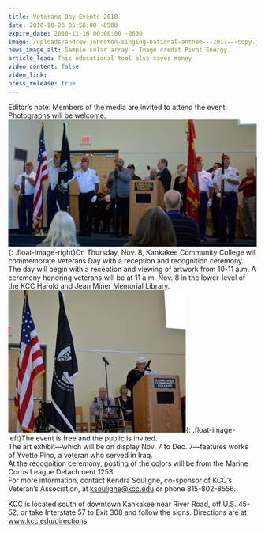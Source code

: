 ```yaml
---
title: Veterans Day Events 2018
date: 2018-10-26 05:58:00 -0500
expire_date: 2018-11-16 00:00:00 -0600
image: /uploads/andrew-johnston-singing-national-anthem---2017---copy.jpg
news_image_alt: Sample solar array - Image credit Pivot Energy.
article_lead: This educational tool also saves money
video_content: false
video_link:
press_release: true
---
```


Editor’s note: Members of the media are invited to attend the event. Photographs will be welcome.<br>![](/uploads/andrew-johnston-singing-national-anthem---2017---copy-2.jpg){: .float-image-right}On Thursday, Nov. 8, Kankakee Community College will commemorate Veterans Day with a reception and recognition ceremony.<br>The day will begin with a reception and viewing of artwork from 10-11 a.m. A ceremony honoring veterans will be at 11 a.m. Nov. 8 in the lower-level of the KCC Harold and Jean Miner Memorial Library.<br>![](/uploads/ray-olley-wwii-veteran-at-the-podium---2017---copy.jpg){: .float-image-left}The event is free and the public is invited.<br>The art exhibit—which will be on display Nov. 7 to Dec. 7—features works of Yvette Pino, a veteran who served in Iraq.<br>At the recognition ceremony, posting of the colors will be from the Marine Corps League Detachment 1253.<br>For more information, contact Kendra Souligne, co-sponsor of KCC’s Veteran’s Association, at ksouligne@kcc.edu or phone 815-802-8556.

KCC is located south of downtown Kankakee near River Road, off U.S. 45-52, or take Interstate 57 to Exit 308 and follow the signs. Directions are at www.kcc.edu/directions.